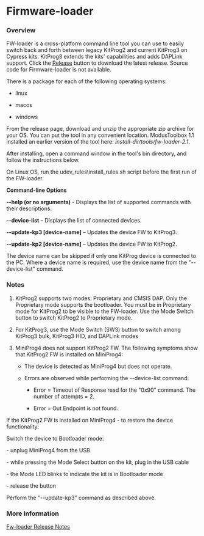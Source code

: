 Firmware-loader
===============

### Overview

FW-loader is a cross-platform command line tool you can use to easily switch
back and forth between legacy KitProg2 and current KitProg3 on Cypress kits.
KitProg3 extends the kits' capabilities and adds DAPLink support. Click the
[Release](https://github.com/cypresssemiconductorco/Firmware-loader/releases)
button to download the latest release. Source code for Firmware-loader is not
available.

There is a package for each of the following operating systems:

-   linux

-   macos

-   windows

From the release page, download and unzip the appropriate zip archive for your OS. You can put the tool in any convenient location. ModusToolbox 1.1 installed an earlier version of the tool here: *install-dir/tools/fw-loader-2.1*.

After installing, open a command window in the tool's bin directory, and follow the
instructions below.

On Linux OS, run the udev_rules\\install_rules.sh script before the first run of
the FW-loader.

**Command-line Options**

**--help (or no arguments)** - Displays the list of supported commands with
their descriptions.

**--device-list** – Displays the list of connected devices.

**--update-kp3 [device-name]** – Updates the device FW to KitProg3.

**--update-kp2 [device-name]** – Updates the device FW to KitProg2.

The device name can be skipped if only one KitProg device is connected to the
PC. Where a device name is required, use the device name from the
"--device-list" command.

### Notes

1.  KitProg2 supports two modes: Proprietary and CMSIS DAP. Only the Proprietary
    mode supports the bootloader. You must be in Proprietary mode for KitProg2
    to be visible to the FW-loader. Use the Mode Switch button to switch
    KitProg2 to Proprietary mode.

2.  For KitProg3, use the Mode Switch (SW3) button to switch among KitProg3
    bulk, KitProg3 HID, and DAPLink modes

3.  MiniProg4 does not support KitProg2 FW. The following symptoms show that
    KitProg2 FW is installed on MiniProg4:

    -   The device is detected as MiniProg4 but does not operate.

    -   Errors are observed while performing the --device-list command:

        -   Error = Timeout of Response read for the "0x90" command. The number
            of attempts = 2.

        -   Error = Out Endpoint is not found.

If the KitProg2 FW is installed on MiniProg4 - to restore the device
functionality:

Switch the device to Bootloader mode:

\- unplug MiniProg4 from the USB

\- while pressing the Mode Select button on the kit, plug in the USB cable

\- the Mode LED blinks to indicate the kit is in Bootloader mode

\- release the button

Perform the "--update-kp3" command as described above.

### More Information

[Fw-loader Release Notes](https://github.com/cypresssemiconductorco/Firmware-loader/blob/master/RELEASE.MD)
